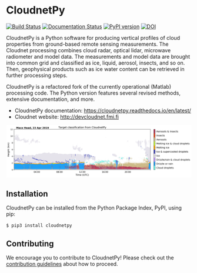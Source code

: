 # CloudnetPy

[![Build Status](https://travis-ci.org/actris-cloudnet/cloudnetpy.svg?branch=master)](https://travis-ci.org/actris-cloudnet/cloudnetpy)
[![Documentation Status](https://readthedocs.org/projects/cloudnetpy/badge/?version=latest)](https://cloudnetpy.readthedocs.io/en/latest/?badge=latest)
[![PyPI version](https://badge.fury.io/py/cloudnetpy.svg)](https://badge.fury.io/py/cloudnetpy)
[![DOI](https://zenodo.org/badge/DOI/10.5281/zenodo.3529512.svg)](https://doi.org/10.5281/zenodo.3529512)

CloudnetPy is a Python software for producing vertical profiles of cloud properties from ground-based remote sensing measurements. The Cloudnet processing combines cloud radar, optical lidar, microwave radiometer and model data. The measurements and model data are brought into common grid and classified as ice, liquid, aerosol, insects, and so on. Then, geophysical products such as ice water content can be retrieved in further processing steps.

CloudnetPy is a refactored fork of the currently operational (Matlab) processing code. The Python version features several revised methods, extensive documentation, and more.

* CloudnetPy documentation: https://cloudnetpy.readthedocs.io/en/latest/
* Cloudnet website: http://devcloudnet.fmi.fi

<img src="docs/source/_static/20190423_mace-head_classification.png">

Installation
------------

CloudnetPy can be installed from the Python Package Index, PyPI, using pip:
```
$ pip3 install cloudnetpy
```

Contributing
------------

We encourage you to contribute to CloudnetPy! Please check out the [contribution guidelines](CONTRIBUTING.md) about how to proceed.
